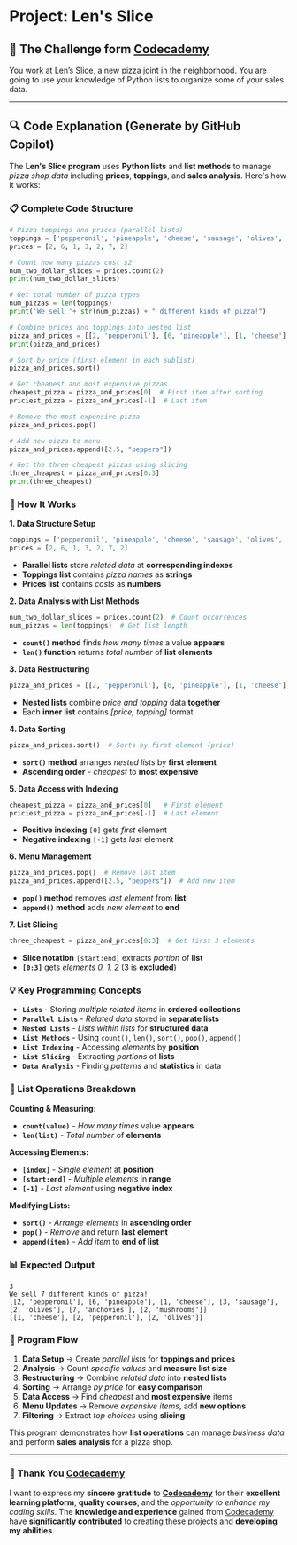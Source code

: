 # Project: Len's Slice

## 🎯 The Challenge form [Codecademy](http://www.codecademy.com/)

You work at Len’s Slice, a new pizza joint in the neighborhood. You are going to use your knowledge of Python lists to organize some of your sales data.

---

## 🔍 **Code Explanation (Generate by GitHub Copilot)**

The **Len's Slice program** uses **Python lists** and **list methods** to manage *pizza shop data* including **prices**, **toppings**, and **sales analysis**. Here's how it works:

### **📋 Complete Code Structure**

```python
# Pizza toppings and prices (parallel lists)
toppings = ['pepperonil', 'pineapple', 'cheese', 'sausage', 'olives', 'anchovies', 'mushrooms']
prices = [2, 6, 1, 3, 2, 7, 2]

# Count how many pizzas cost $2
num_two_dollar_slices = prices.count(2)
print(num_two_dollar_slices)

# Get total number of pizza types
num_pizzas = len(toppings)
print('We sell '+ str(num_pizzas) + " different kinds of pizza!")

# Combine prices and toppings into nested list
pizza_and_prices = [[2, 'pepperonil'], [6, 'pineapple'], [1, 'cheese'], [3, 'sausage'], [2, 'olives'], [7, 'anchovies'], [2, 'mushrooms']]
print(pizza_and_prices)

# Sort by price (first element in each sublist)
pizza_and_prices.sort()

# Get cheapest and most expensive pizzas
cheapest_pizza = pizza_and_prices[0]  # First item after sorting
priciest_pizza = pizza_and_prices[-1]  # Last item

# Remove the most expensive pizza
pizza_and_prices.pop()

# Add new pizza to menu
pizza_and_prices.append([2.5, "peppers"])

# Get the three cheapest pizzas using slicing
three_cheapest = pizza_and_prices[0:3]
print(three_cheapest)
```

### **🎯 How It Works**

**1. Data Structure Setup**
```python
toppings = ['pepperonil', 'pineapple', 'cheese', 'sausage', 'olives', 'anchovies', 'mushrooms']
prices = [2, 6, 1, 3, 2, 7, 2]
```
- **Parallel lists** store *related data* at **corresponding indexes**
- **Toppings list** contains *pizza names* as **strings**
- **Prices list** contains *costs* as **numbers**

**2. Data Analysis with List Methods**
```python
num_two_dollar_slices = prices.count(2)  # Count occurrences
num_pizzas = len(toppings)  # Get list length
```
- **`count()` method** finds *how many times* a value **appears**
- **`len()` function** returns *total number* of **list elements**

**3. Data Restructuring**
```python
pizza_and_prices = [[2, 'pepperonil'], [6, 'pineapple'], [1, 'cheese'], ...]
```
- **Nested lists** combine *price and topping* data **together**
- Each **inner list** contains *[price, topping]* format

**4. Data Sorting**
```python
pizza_and_prices.sort()  # Sorts by first element (price)
```
- **`sort()` method** arranges *nested lists* by **first element**
- **Ascending order** - *cheapest* to **most expensive**

**5. Data Access with Indexing**
```python
cheapest_pizza = pizza_and_prices[0]   # First element
priciest_pizza = pizza_and_prices[-1]  # Last element
```
- **Positive indexing** `[0]` gets *first* element
- **Negative indexing** `[-1]` gets *last* element

**6. Menu Management**
```python
pizza_and_prices.pop()  # Remove last item
pizza_and_prices.append([2.5, "peppers"])  # Add new item
```
- **`pop()` method** removes *last element* from **list**
- **`append()` method** adds *new element* to **end**

**7. List Slicing**
```python
three_cheapest = pizza_and_prices[0:3]  # Get first 3 elements
```
- **Slice notation** `[start:end]` extracts *portion* of **list**
- **`[0:3]`** gets *elements 0, 1, 2* (3 is **excluded**)

### **💡 Key Programming Concepts**

- **`Lists`** - Storing *multiple related items* in **ordered collections**
- **`Parallel Lists`** - *Related data* stored in **separate lists**
- **`Nested Lists`** - *Lists within lists* for **structured data**
- **`List Methods`** - Using `count()`, `len()`, `sort()`, `pop()`, `append()`
- **`List Indexing`** - Accessing *elements* by **position**
- **`List Slicing`** - Extracting *portions* of **lists**
- **`Data Analysis`** - Finding *patterns* and **statistics** in data

### **🍕 List Operations Breakdown**

**Counting & Measuring:**
- **`count(value)`** - *How many times* value **appears**
- **`len(list)`** - *Total number* of **elements**

**Accessing Elements:**
- **`[index]`** - *Single element* at **position**
- **`[start:end]`** - *Multiple elements* in **range**
- **`[-1]`** - *Last element* using **negative index**

**Modifying Lists:**
- **`sort()`** - *Arrange elements* in **ascending order**
- **`pop()`** - *Remove* and return **last element**
- **`append(item)`** - *Add item* to **end of list**

### **📊 Expected Output**

```terminal
3
We sell 7 different kinds of pizza!
[[2, 'pepperonil'], [6, 'pineapple'], [1, 'cheese'], [3, 'sausage'], [2, 'olives'], [7, 'anchovies'], [2, 'mushrooms']]
[[1, 'cheese'], [2, 'pepperonil'], [2, 'olives']]
```

### **🔄 Program Flow**

1. **Data Setup** → Create *parallel lists* for **toppings and prices**
2. **Analysis** → Count *specific values* and **measure list size**
3. **Restructuring** → Combine *related data* into **nested lists**
4. **Sorting** → Arrange *by price* for **easy comparison**
5. **Data Access** → Find *cheapest* and **most expensive** items
6. **Menu Updates** → Remove *expensive items*, add **new options**
7. **Filtering** → Extract *top choices* using **slicing**

This program demonstrates how **list operations** can manage *business data* and perform **sales analysis** for a pizza shop.

---

### 🙏 **Thank You [Codecademy](https://www.codecademy.com/)**

I want to express my **sincere gratitude** to [**Codecademy**](https://www.codecademy.com/) for their **excellent learning platform**, **quality courses**, and the *opportunity to enhance my coding skills*. The **knowledge and experience** gained from [Codecademy](https://www.codecademy.com/) have **significantly contributed** to creating these projects and **developing my abilities**.